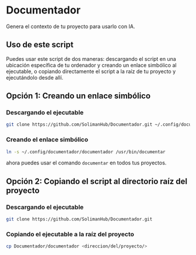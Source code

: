 # Documentador

Genera el contexto de tu proyecto para usarlo con IA.

## Uso de este script

Puedes usar este script de dos maneras: descargando el script en una ubicación específica de tu ordenador y creando un enlace simbólico al ejecutable, o copiando directamente el script a la raíz de tu proyecto y ejecutándolo desde allí.

## Opción 1: Creando un enlace simbólico

### Descargando el ejecutable
```bash
git clone https://github.com/SolimanHub/Documentador.git ~/.config/documentador
```
### Creando el enlace simbólico
```bash
ln -s ~/.config/documentador/documentador /usr/bin/documentar
```

ahora puedes usar el comando `documentar` en todos tus proyectos.

## Opción 2: Copiando el script al directorio raíz del proyecto

### Descargando el ejecutable

```bash
git clone https://github.com/SolimanHub/Documentador.git
```

### Copiando el ejecutable a la raíz del proyecto
```bash
cp Documentador/documentador <direccion/del/proyecto/>
```
